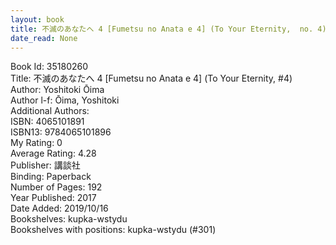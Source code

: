 ```yaml
---
layout: book
title: 不滅のあなたへ 4 [Fumetsu no Anata e 4] (To Your Eternity,  no. 4)
date_read: None
---
```


Book Id: 35180260<br />
Title: 不滅のあなたへ 4 [Fumetsu no Anata e 4] (To Your Eternity, #4)<br />
Author: Yoshitoki Ōima<br />
Author l-f: Ōima, Yoshitoki<br />
Additional Authors: <br />
ISBN: 4065101891<br />
ISBN13: 9784065101896<br />
My Rating: 0<br />
Average Rating: 4.28<br />
Publisher: 講談社<br />
Binding: Paperback<br />
Number of Pages: 192<br />
Year Published: 2017<br />
Date Added: 2019/10/16<br />
Bookshelves: kupka-wstydu<br />
Bookshelves with positions: kupka-wstydu (#301)<br />

